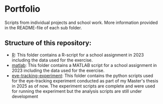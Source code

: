 # Portfolio
Scripts from individual projects and school work. More information provided in the README-file of each sub folder.

## Structure of this repository:
- [R](R/): This folder contains a R-script for a school assignment in 2023 including the data used for the exercise.
- [matlab](matlab/): This folder contains a MATLAB script for a school assignment in 2023 including the data used for the exercise.
- [eye-tracking-experiment](eye-tracking-experiment/): This folder contains the python scripts used for the eye-tracking experiment conducted as part of my Master's thesis in 2025 as of now. The experiment scripts are complete and were used for running the experiment but the analysis scripts are still under development